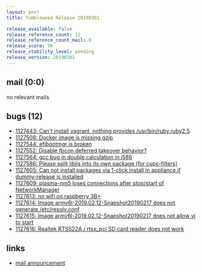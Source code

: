 ```yaml
---
layout: post
title: Tumbleweed Release 20190301

release_available: false
release_reference_count: 12
release_reference_count_mail: 0
release_score: 96
release_stability_level: pending
release_version: 20190301
---
```


## mail (0:0)

no relevant mails

## bugs (12)

<!--more-->

- [1127443: Can't install vagrant, nothing provides /usr/bin/ruby.ruby2.5](https://bugzilla.opensuse.org/show_bug.cgi?id=1127443)
- [1127508: Docker image is missing gzip](https://bugzilla.opensuse.org/show_bug.cgi?id=1127508)
- [1127544: efibootmgr is broken](https://bugzilla.opensuse.org/show_bug.cgi?id=1127544)
- [1127552: Disable fbcon deferred takeover behavior?](https://bugzilla.opensuse.org/show_bug.cgi?id=1127552)
- [1127564: gcc bug in double calculation in i586](https://bugzilla.opensuse.org/show_bug.cgi?id=1127564)
- [1127586: Please split libijs into its own package (for cups-filters)](https://bugzilla.opensuse.org/show_bug.cgi?id=1127586)
- [1127605: Can not install packages via 1-click install in appliance if dummy-release is installed](https://bugzilla.opensuse.org/show_bug.cgi?id=1127605)
- [1127609: plasma-nm5 loses connections after stop/start of NetworkManager](https://bugzilla.opensuse.org/show_bug.cgi?id=1127609)
- [1127613: no wifi on raspberry 3B+](https://bugzilla.opensuse.org/show_bug.cgi?id=1127613)
- [1127614: Image armv6l-2019.02.12-Snapshot20190217 does not generate /etc/resolv.conf](https://bugzilla.opensuse.org/show_bug.cgi?id=1127614)
- [1127615: Image armv6l-2019.02.12-Snapshot20190217 does not allow vi to start](https://bugzilla.opensuse.org/show_bug.cgi?id=1127615)
- [1127616: Realtek RTS522A / rtsx_pci SD card reader does not work](https://bugzilla.opensuse.org/show_bug.cgi?id=1127616)



## links

- [mail announcement](https://lists.opensuse.org/opensuse-factory/2019-03/msg00009.html)
